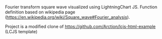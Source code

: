 
Fourier transform square wave visualized using LightningChart JS.
Function definition based on wikipedia page (https://en.wikipedia.org/wiki/Square_wave#Fourier_analysis).

Project is a modified clone of https://github.com/Arction/lcjs-html-example
(LCJS template)